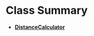 # Class Summary<a name="ZH-CN_TOPIC_0000001145941083"></a>

-   **[DistanceCalculator](distancecalculator.md)**  


